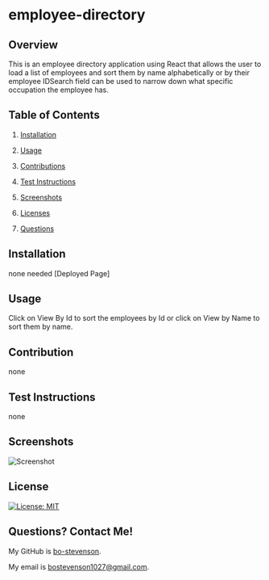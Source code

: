 # employee-directory

## Overview
This is an employee directory application using React that allows the user to load a list of employees and sort them by name alphabetically or by their employee IDSearch field can be used to narrow down what specific occupation the employee has.

## Table of Contents

1. [Installation](#installation)

2. [Usage](#usage)

3. [Contributions](#contribution)

4. [Test Instructions](#test-instructions)

5. [Screenshots](#screenshots)

6. [Licenses](#licenses)

7. [Questions](#questions)


## Installation

 none needed [Deployed Page]

## Usage

Click on View By Id to sort the employees by Id or click on View by Name to sort them by name. 

## Contribution

none

## Test Instructions

none

## Screenshots

![Screenshot](assets/images/screenshot.png)
## License

[![License: MIT](https://img.shields.io/badge/License-MIT-yellow.svg)](https://opensource.org/licenses/MIT)
    
## Questions? Contact Me!

My GitHub is [bo-stevenson](https://www.github.com/bo-stevenson).

My email is [bostevenson1027@gmail.com](mailto:bostevenson1027@gmail.com).
